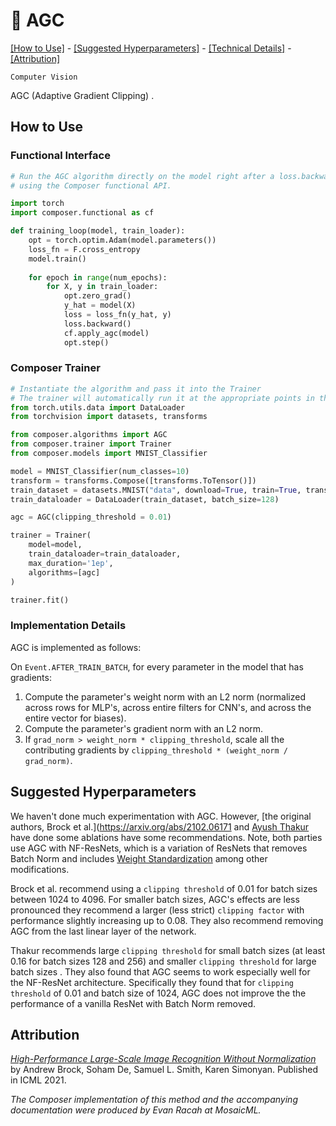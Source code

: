 # 📎 AGC

[\[How to Use\]](#how-to-use) - [\[Suggested Hyperparameters\]](#suggested-hyperparameters) - [\[Technical Details\]](#technical-details) - [\[Attribution\]](#attribution)

 `Computer Vision`

AGC (Adaptive Gradient Clipping) .

<!--| ![AGC](https://storage.googleapis.com/docs.mosaicml.com/images/methods/agc.png) |
|:--:
|*Need a picture.*|-->

## How to Use

### Functional Interface

```python
# Run the AGC algorithm directly on the model right after a loss.backward() call
# using the Composer functional API.

import torch
import composer.functional as cf

def training_loop(model, train_loader):
    opt = torch.optim.Adam(model.parameters())
    loss_fn = F.cross_entropy
    model.train()
  
    for epoch in range(num_epochs):
        for X, y in train_loader:
            opt.zero_grad()
            y_hat = model(X)
            loss = loss_fn(y_hat, y)
            loss.backward()
            cf.apply_agc(model)
            opt.step()
```

### Composer Trainer

<!--pytest-codeblocks:custom-mark(pytest.mark.gpu)-->
```python
# Instantiate the algorithm and pass it into the Trainer
# The trainer will automatically run it at the appropriate points in the training loop
from torch.utils.data import DataLoader
from torchvision import datasets, transforms

from composer.algorithms import AGC
from composer.trainer import Trainer
from composer.models import MNIST_Classifier

model = MNIST_Classifier(num_classes=10)
transform = transforms.Compose([transforms.ToTensor()])
train_dataset = datasets.MNIST("data", download=True, train=True, transform=transform)
train_dataloader = DataLoader(train_dataset, batch_size=128)

agc = AGC(clipping_threshold = 0.01)

trainer = Trainer(
    model=model,
    train_dataloader=train_dataloader,
    max_duration='1ep',
    algorithms=[agc]
)

trainer.fit()
```

### Implementation Details

AGC is implemented as follows:

On `Event.AFTER_TRAIN_BATCH`, for every parameter in the model that has gradients:
1. Compute the parameter's weight norm with an L2 norm (normalized across rows for MLP's, across entire filters for CNN's, and across the entire vector for biases).
2. Compute the parameter's gradient norm with an L2 norm.
3. If `grad_norm > weight_norm * clipping_threshold`, scale all the contributing gradients by `clipping_threshold * (weight_norm / grad_norm)`. 


## Suggested Hyperparameters

We haven't done much experimentation with AGC. However, [the original authors, Brock et al.](https://arxiv.org/abs/2102.06171
and [Ayush Thakur](https://wandb.ai/ayush-thakur/nfnet/reports/Exploring-Adaptive-Gradient-Clipping-and-NFNets--Vmlldzo1MDc0NTQ)
have done some ablations have some recommendations. Note, both parties use AGC with NF-ResNets, which is a variation
of ResNets that removes Batch Norm and includes [Weight Standardization](https://arxiv.org/abs/1903.10520) 
among other modifications.

Brock et al. recommend using a `clipping threshold` of 0.01 for batch sizes between 1024 to 4096.
For smaller batch sizes, AGC's effects are less pronounced they recommend a larger (less strict) `clipping factor` with performance
slightly increasing up to 0.08. They also recommend removing AGC from the last linear layer of the network.

Thakur recommends large `clipping threshold` for small batch sizes (at least 0.16 for batch sizes 128 and 256) and smaller `clipping threshold` for large batch sizes .
They also found that AGC seems to work especially well for the NF-ResNet architecture. Specifically they found that for `clipping threshold` of 0.01 and batch size of 1024, AGC does not improve the the performance of a vanilla ResNet with Batch Norm removed.

<!-- ## Technical Details 
TODO(eracah): fill in this section.
-->


## Attribution

[*High-Performance Large-Scale Image Recognition Without Normalization*](https://arxiv.org/abs/2102.06171) by Andrew Brock, Soham De, Samuel L. Smith, Karen Simonyan. Published in ICML 2021.

*The Composer implementation of this method and the accompanying documentation were produced by Evan Racah at MosaicML.*
